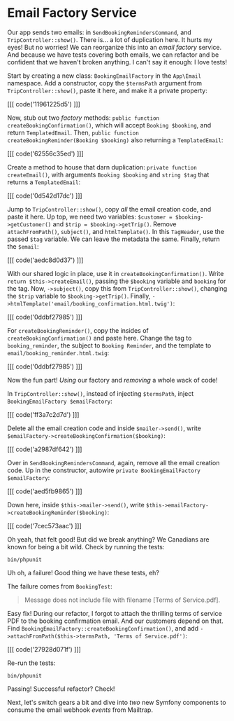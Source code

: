 # Email Factory Service

Our app sends two emails: in `SendBookingRemindersCommand`, and
`TripController::show()`. There is... a lot of duplication here.
It hurts my eyes! But no worries! We can reorganize this into an *email factory*
service. And because we have tests covering both emails,
we can refactor and be confident that we haven't broken anything. I can't say it
enough: I love tests!

Start by creating a new class: `BookingEmailFactory` in the `App\Email` namespace.
Add a constructor, copy the `$termsPath` argument from `TripController::show()`,
paste it here, and make it a private property:

[[[ code('11961225d5') ]]]

Now, stub out two *factory* methods: `public function createBookingConfirmation()`,
which will accept `Booking $booking`, and return `TemplatedEmail`. Then,
`public function createBookingReminder(Booking $booking)` also returning a `TemplatedEmail`:

[[[ code('62556c35ed') ]]]

Create a method to house that darn duplication: `private function createEmail()`,
with arguments `Booking $booking` and `string $tag` that returns a `TemplatedEmail`:

[[[ code('0d542d17dc') ]]]

Jump to `TripController::show()`, copy *all* the email creation code, and paste it
here. Up top, we need two variables: `$customer = $booking->getCustomer()` and
`$trip = $booking->getTrip()`. Remove `attachFromPath()`, `subject()`, and
`htmlTemplate()`. In this `TagHeader`, use the passed `$tag` variable. We can leave the
metadata the same. Finally, return the `$email`:

[[[ code('aedc8d0d37') ]]]

With our shared logic in place, use it in `createBookingConfirmation()`. Write
`return $this->createEmail()`, passing the `$booking` variable and `booking` for
the tag. Now, `->subject()`, copy this from `TripController::show()`, changing the `$trip`
variable to `$booking->getTrip()`. Finally, `->htmlTemplate('email/booking_confirmation.html.twig')`:

[[[ code('0ddbf27985') ]]]

For `createBookingReminder()`, copy the insides of `createBookingConfirmation()` and
paste here. Change the tag to `booking_reminder`, the subject to `Booking Reminder`,
and the template to `email/booking_reminder.html.twig`:

[[[ code('0ddbf27985') ]]]

Now the fun part! *Using* our factory and *removing* a whole wack of code!

In `TripController::show()`, instead of injecting `$termsPath`, inject
`BookingEmailFactory $emailFactory`:

[[[ code('ff3a7c2d7d') ]]]

Delete all the email creation code and
inside `$mailer->send()`, write `$emailFactory->createBookingConfirmation($booking)`:

[[[ code('a2987df642') ]]]

Over in `SendBookingRemindersCommand`, again, remove all the email creation code. Up
in the constructor, autowire `private BookingEmailFactory $emailFactory`:

[[[ code('aed5fb9865') ]]]

Down here,
inside `$this->mailer->send()`, write `$this->emailFactory->createBookingReminder($booking)`:

[[[ code('7cec573aac') ]]]

Oh yeah, that felt good! But did we break anything? We Canadians are known for being
a bit wild. Check by running the tests:

```terminal
bin/phpunit
```

Uh oh, a failure! Good thing we have these tests, eh?

The failure comes from `BookingTest`:

> Message does not include file with filename [Terms of Service.pdf].

Easy fix! During our refactor, I forgot to attach the
thrilling terms of service PDF to the booking confirmation email. And our
customers depend on that. Find
`BookingEmailFactory::createBookingConfirmation()`, and add
`->attachFromPath($this->termsPath, 'Terms of Service.pdf')`:

[[[ code('27928d071f') ]]]

Re-run the tests:

```terminal-silent
bin/phpunit
```

Passing! Successful refactor? Check!

Next, let's switch gears a bit and dive into *two* new Symfony components
to consume the email webhook *events* from Mailtrap.
